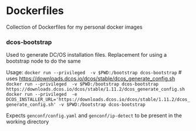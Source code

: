 # Dockerfiles

Collection of Dockerfiles for my personal docker images

### dcos-bootstrap

Used to generate DC/OS installation files. Replacement for using a bootstrap node to do the same 

Usage: 
    `docker run --privileged  -v $PWD:/bootstrap dcos-bootstrap`  # uses https://downloads.dcos.io/dcos/stable/dcos_generate_config.sh
    `docker run --privileged  -v $PWD:/bootstrap dcos-bootstrap https://downloads.dcos.io/dcos/stable/1.11.2/dcos_generate_config.sh`
    `docker run --privileged  -e DCOS_INSTALLER_URL='https://downloads.dcos.io/dcos/stable/1.11.2/dcos_generate_config.sh' -v $PWD:/bootstrap dcos-bootstrap`

Expects `genconf/config.yaml` and `genconf/ip-detect` to be present in the working directory
